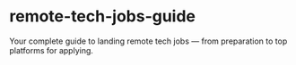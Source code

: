 # remote-tech-jobs-guide
Your complete guide to landing remote tech jobs — from preparation to top platforms for applying.
